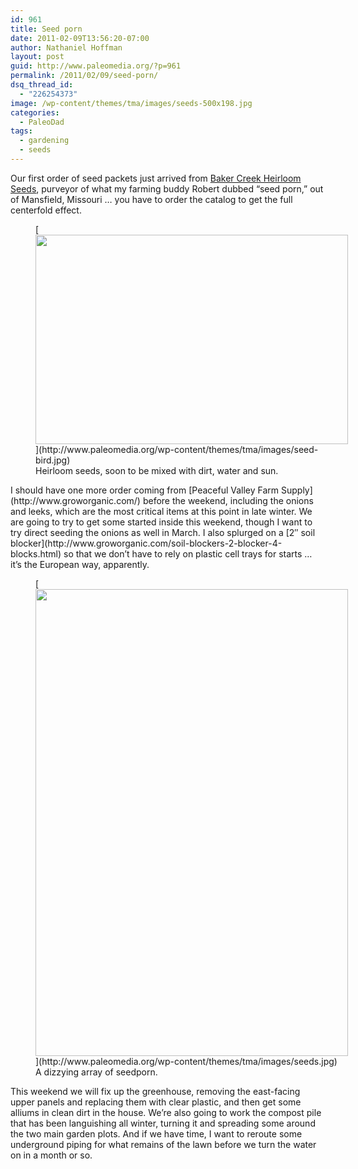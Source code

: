 ```yaml
---
id: 961
title: Seed porn
date: 2011-02-09T13:56:20-07:00
author: Nathaniel Hoffman
layout: post
guid: http://www.paleomedia.org/?p=961
permalink: /2011/02/09/seed-porn/
dsq_thread_id:
  - "226254373"
image: /wp-content/themes/tma/images/seeds-500x198.jpg
categories:
  - PaleoDad
tags:
  - gardening
  - seeds
---
```

Our first order of seed packets just arrived from [Baker Creek Heirloom Seeds](http://rareseeds.com/shop/), purveyor of what my farming buddy Robert dubbed &#8220;seed porn,&#8221; out of Mansfield, Missouri &#8230; you have to order the catalog to get the full centerfold effect.  
<figure id="attachment_962" aria-describedby="caption-attachment-962" style="width: 500px" class="wp-caption aligncenter">[<img loading="lazy" src="http://www.paleomedia.org/wp-content/themes/tma/images/seed-bird.jpg" alt="" title="seed bird eye view" width="500" height="335" class="size-full wp-image-962" srcset="http://www.paleomedia.org/wp-content/themes/tma/images/seed-bird.jpg 500w, http://www.paleomedia.org/wp-content/themes/tma/images/seed-bird-300x201.jpg 300w, http://www.paleomedia.org/wp-content/themes/tma/images/seed-bird-160x107.jpg 160w, http://www.paleomedia.org/wp-content/themes/tma/images/seed-bird-75x50.jpg 75w" sizes="(max-width: 500px) 100vw, 500px" />](http://www.paleomedia.org/wp-content/themes/tma/images/seed-bird.jpg)<figcaption id="caption-attachment-962" class="wp-caption-text">Heirloom seeds, soon to be mixed with dirt, water and sun.</figcaption></figure>  
I should have one more order coming from [Peaceful Valley Farm Supply](http://www.groworganic.com/) before the weekend, including the onions and leeks, which are the most critical items at this point in late winter. We are going to try to get some started inside this weekend, though I want to try direct seeding the onions as well in March. I also splurged on a [2&#8243; soil blocker](http://www.groworganic.com/soil-blockers-2-blocker-4-blocks.html) so that we don&#8217;t have to rely on plastic cell trays for starts &#8230; it&#8217;s the European way, apparently.  
<figure id="attachment_963" aria-describedby="caption-attachment-963" style="width: 500px" class="wp-caption aligncenter">[<img loading="lazy" src="http://www.paleomedia.org/wp-content/themes/tma/images/seeds.jpg" alt="" title="seeds" width="500" height="747" class="size-full wp-image-963" srcset="http://www.paleomedia.org/wp-content/themes/tma/images/seeds.jpg 500w, http://www.paleomedia.org/wp-content/themes/tma/images/seeds-200x300.jpg 200w, http://www.paleomedia.org/wp-content/themes/tma/images/seeds-107x160.jpg 107w, http://www.paleomedia.org/wp-content/themes/tma/images/seeds-50x75.jpg 50w, http://www.paleomedia.org/wp-content/themes/tma/images/seeds-334x500.jpg 334w" sizes="(max-width: 500px) 100vw, 500px" />](http://www.paleomedia.org/wp-content/themes/tma/images/seeds.jpg)<figcaption id="caption-attachment-963" class="wp-caption-text">A dizzying array of seedporn.</figcaption></figure>  
This weekend we will fix up the greenhouse, removing the east-facing upper panels and replacing them with clear plastic, and then get some alliums in clean dirt in the house. We&#8217;re also going to work the compost pile that has been languishing all winter, turning it and spreading some around the two main garden plots. And if we have time, I want to reroute some underground piping for what remains of the lawn before we turn the water on in a month or so.